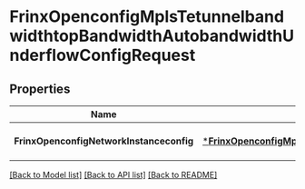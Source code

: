 # FrinxOpenconfigMplsTetunnelbandwidthtopBandwidthAutobandwidthUnderflowConfigRequest

## Properties
Name | Type | Description | Notes
------------ | ------------- | ------------- | -------------
**FrinxOpenconfigNetworkInstanceconfig** | [***FrinxOpenconfigMplsTetunnelbandwidthtopBandwidthAutobandwidthUnderflowConfig**](frinx.openconfig.mpls.tetunnelbandwidthtop.bandwidth.autobandwidth.underflow.Config.md) |  | [optional] [default to null]

[[Back to Model list]](../README.md#documentation-for-models) [[Back to API list]](../README.md#documentation-for-api-endpoints) [[Back to README]](../README.md)


